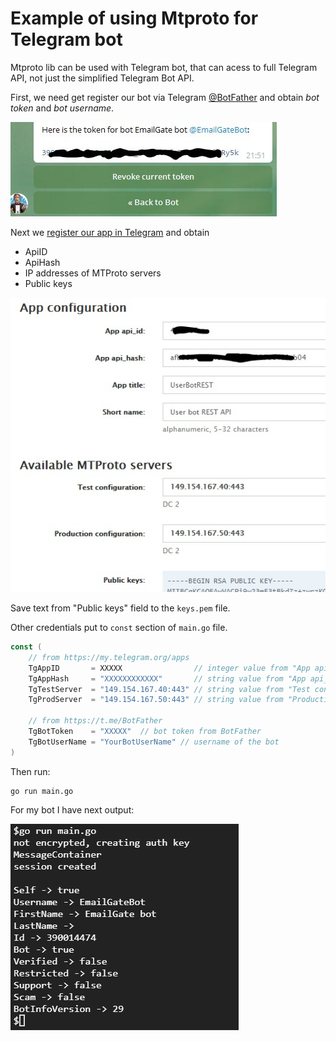 # Example of using Mtproto for Telegram bot

Mtproto lib can be used with Telegram bot, that can acess to full Telegram API, not just the simplified Telegram Bot API.

First, we need get register our bot via Telegram [@BotFather](https://t.me/BotFather) and obtain *bot token* and *bot username*.

![Obtain bot token via BotFather](img/bot_father.jpg)

Next we [register our app in Telegram](https://my.telegram.org/apps) and obtain

- ApiID
- ApiHash
- IP addresses of MTProto servers
- Public keys

![App credentials](img/telegram_org.jpg)

Save text from "Public keys" field to the `keys.pem` file.

Other credentials put to `const` section of `main.go` file.

```go
const (
	// from https://my.telegram.org/apps
	TgAppID       = XXXXX                // integer value from "App api_id" field
	TgAppHash     = "XXXXXXXXXXXX"       // string value from "App api_hash" field
	TgTestServer  = "149.154.167.40:443" // string value from "Test configuration" field
	TgProdServer  = "149.154.167.50:443" // string value from "Production configuration" field

	// from https://t.me/BotFather
	TgBotToken    = "XXXXX"  // bot token from BotFather
	TgBotUserName = "YourBotUserName" // username of the bot
)
```

Then run:

```
go run main.go
```

For my bot I have next output:

![Bot info](img/go_run.jpg)

